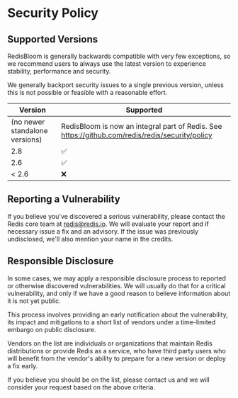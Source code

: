 # Security Policy

## Supported Versions

RedisBloom is generally backwards compatible with very few exceptions, so we
recommend users to always use the latest version to experience stability,
performance and security.

We generally backport security issues to a single previous version,
unless this is not possible or feasible with a reasonable effort.

| Version                        | Supported                                                                                            |
| ------------------------------ | ---------------------------------------------------------------------------------------------------- |
| (no newer standalone versions) | RedisBloom is now an integral part of Redis. See https://github.com/redis/redis/security/policy      |
| 2.8                            | :white_check_mark:                                                                                   |
| 2.6                            | :white_check_mark:                                                                                   |
| < 2.6                          | :x:                                                                                                  |

## Reporting a Vulnerability

If you believe you've discovered a serious vulnerability, please contact the
Redis core team at redis@redis.io. We will evaluate your report and if
necessary issue a fix and an advisory. If the issue was previously undisclosed,
we'll also mention your name in the credits.

## Responsible Disclosure

In some cases, we may apply a responsible disclosure process to reported or
otherwise discovered vulnerabilities. We will usually do that for a critical
vulnerability, and only if we have a good reason to believe information about
it is not yet public.

This process involves providing an early notification about the vulnerability,
its impact and mitigations to a short list of vendors under a time-limited
embargo on public disclosure.

Vendors on the list are individuals or organizations that maintain Redis
distributions or provide Redis as a service, who have third party users who
will benefit from the vendor's ability to prepare for a new version or deploy a
fix early.

If you believe you should be on the list, please contact us and we will
consider your request based on the above criteria.
